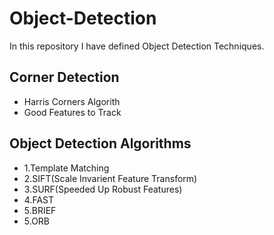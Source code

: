 # Object-Detection
In this repository I have defined Object Detection Techniques.

## Corner Detection
- Harris Corners Algorith
- Good Features to Track

## Object Detection Algorithms
- 1.Template Matching
- 2.SIFT(Scale Invarient Feature Transform)
- 3.SURF(Speeded Up Robust Features)
- 4.FAST
- 5.BRIEF
- 5.ORB

